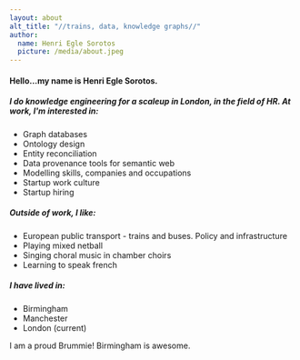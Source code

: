 ```yaml
---
layout: about
alt_title: "//trains, data, knowledge graphs//"
author:
  name: Henri Egle Sorotos
  picture: /media/about.jpeg
---
```



#### Hello...my name is Henri Egle Sorotos. 

##### I do knowledge engineering for a scaleup in London, in the field of HR. At work, I'm interested in:

- Graph databases 
- Ontology design 
- Entity reconciliation
- Data provenance tools for semantic web 
- Modelling skills, companies and occupations
- Startup work culture
- Startup hiring

##### Outside of work, I like:

- European public transport - trains and buses. Policy and infrastructure
- Playing mixed netball
- Singing choral music in chamber choirs
- Learning to speak french  

##### I have lived in:

- Birmingham
- Manchester
- London (current)

I am a proud Brummie! Birmingham is awesome. 


